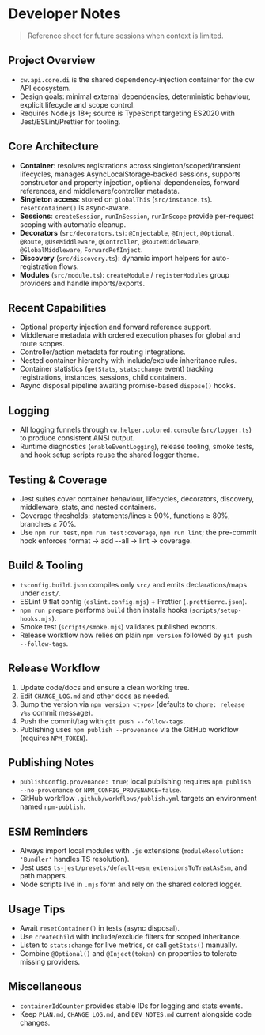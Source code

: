 # Developer Notes

> Reference sheet for future sessions when context is limited.

## Project Overview
- `cw.api.core.di` is the shared dependency-injection container for the cw API ecosystem.
- Design goals: minimal external dependencies, deterministic behaviour, explicit lifecycle and scope control.
- Requires Node.js 18+; source is TypeScript targeting ES2020 with Jest/ESLint/Prettier for tooling.

## Core Architecture
- **Container**: resolves registrations across singleton/scoped/transient lifecycles, manages AsyncLocalStorage-backed sessions, supports constructor and property injection, optional dependencies, forward references, and middleware/controller metadata.
- **Singleton access**: stored on `globalThis` (`src/instance.ts`). `resetContainer()` is async-aware.
- **Sessions**: `createSession`, `runInSession`, `runInScope` provide per-request scoping with automatic cleanup.
- **Decorators** (`src/decorators.ts`): `@Injectable`, `@Inject`, `@Optional`, `@Route`, `@UseMiddleware`, `@Controller`, `@RouteMiddleware`, `@GlobalMiddleware`, `ForwardRefInject`.
- **Discovery** (`src/discovery.ts`): dynamic import helpers for auto-registration flows.
- **Modules** (`src/module.ts`): `createModule` / `registerModules` group providers and handle imports/exports.

## Recent Capabilities
- Optional property injection and forward reference support.
- Middleware metadata with ordered execution phases for global and route scopes.
- Controller/action metadata for routing integrations.
- Nested container hierarchy with include/exclude inheritance rules.
- Container statistics (`getStats`, `stats:change` event) tracking registrations, instances, sessions, child containers.
- Async disposal pipeline awaiting promise-based `dispose()` hooks.

## Logging
- All logging funnels through `cw.helper.colored.console` (`src/logger.ts`) to produce consistent ANSI output.
- Runtime diagnostics (`enableEventLogging`), release tooling, smoke tests, and hook setup scripts reuse the shared logger theme.

## Testing & Coverage
- Jest suites cover container behaviour, lifecycles, decorators, discovery, middleware, stats, and nested containers.
- Coverage thresholds: statements/lines ≥ 90%, functions ≥ 80%, branches ≥ 70%.
- Use `npm run test`, `npm run test:coverage`, `npm run lint`; the pre-commit hook enforces format → add --all → lint → coverage.

## Build & Tooling
- `tsconfig.build.json` compiles only `src/` and emits declarations/maps under `dist/`.
- ESLint 9 flat config (`eslint.config.mjs`) + Prettier (`.prettierrc.json`).
- `npm run prepare` performs `build` then installs hooks (`scripts/setup-hooks.mjs`).
- Smoke test (`scripts/smoke.mjs`) validates published exports.
- Release workflow now relies on plain `npm version` followed by `git push --follow-tags`.

## Release Workflow
1. Update code/docs and ensure a clean working tree.
2. Edit `CHANGE_LOG.md` and other docs as needed.
3. Bump the version via `npm version <type>` (defaults to `chore: release v%s` commit message).
4. Push the commit/tag with `git push --follow-tags`.
5. Publishing uses `npm publish --provenance` via the GitHub workflow (requires `NPM_TOKEN`).

## Publishing Notes
- `publishConfig.provenance: true`; local publishing requires `npm publish --no-provenance` or `NPM_CONFIG_PROVENANCE=false`.
- GitHub workflow `.github/workflows/publish.yml` targets an environment named `npm-publish`.

## ESM Reminders
- Always import local modules with `.js` extensions (`moduleResolution: 'Bundler'` handles TS resolution).
- Jest uses `ts-jest/presets/default-esm`, `extensionsToTreatAsEsm`, and path mappers.
- Node scripts live in `.mjs` form and rely on the shared colored logger.

## Usage Tips
- Await `resetContainer()` in tests (async disposal).
- Use `createChild` with include/exclude filters for scoped inheritance.
- Listen to `stats:change` for live metrics, or call `getStats()` manually.
- Combine `@Optional()` and `@Inject(token)` on properties to tolerate missing providers.

## Miscellaneous
- `containerIdCounter` provides stable IDs for logging and stats events.
- Keep `PLAN.md`, `CHANGE_LOG.md`, and `DEV_NOTES.md` current alongside code changes.
